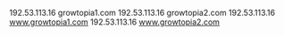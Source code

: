 192.53.113.16 growtopia1.com
192.53.113.16 growtopia2.com
192.53.113.16 www.growtopia1.com
192.53.113.16 www.growtopia2.com
